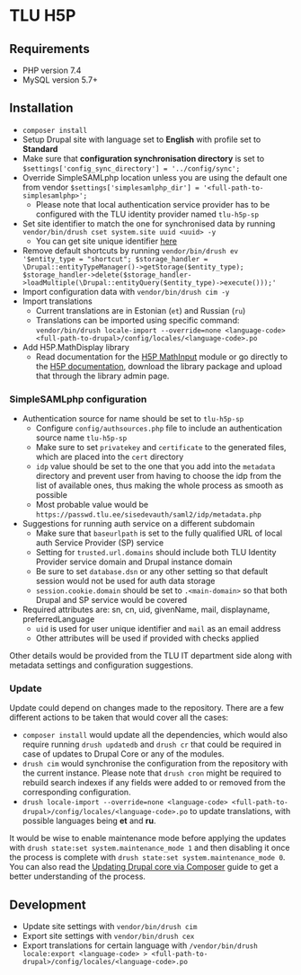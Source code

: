 # TLU H5P

## Requirements

* PHP version 7.4
* MySQL version 5.7+

## Installation

* `composer install`
* Setup Drupal site with language set to **English** with profile set to **Standard**
* Make sure that **configuration synchronisation directory** is set to `$settings['config_sync_directory'] = '../config/sync';`
* Override SimpleSAMLphp location unless you are using the default one from vendor `$settings['simplesamlphp_dir'] = '<full-path-to-simplesamlphp>';`
  * Please note that local authentication service provider has to be configured with the TLU identity provider named `tlu-h5p-sp`
* Set site identifier to match the one for synchronised data by running `vendor/bin/drush cset system.site uuid <uuid> -y`
  * You can get site unique identifier [here](https://github.com/centre-for-educational-technology/tlu-h5p/blob/main/config/sync/system.site.yml)
* Remove default shortcuts by running `vendor/bin/drush ev '$entity_type = "shortcut"; $storage_handler = \Drupal::entityTypeManager()->getStorage($entity_type); $storage_handler->delete($storage_handler->loadMultiple(\Drupal::entityQuery($entity_type)->execute()));'`
* Import configuration data with `vendor/bin/drush cim -y`
* Import translations
  * Current translations are in Estonian (`et`) and Russian (`ru`)
  * Translations can be imported using specific command: `vendor/bin/drush locale-import --override=none <language-code>
  <full-path-to-drupal>/config/locales/<language-code>.po`
* Add H5P.MathDisplay library
  * Read documentation for the [H5P MathInput](https://git.drupalcode.org/project/h5p_math_input) module or go directly
  to the [H5P documentation](https://h5p.org/mathematical-expressions), download the library package and upload that
  through the library admin page.

### SimpleSAMLphp configuration

* Authentication source for name should be set to `tlu-h5p-sp`
  * Configure `config/authsources.php` file to include an authentication source name `tlu-h5p-sp`
  * Make sure to set `privatekey` and `certificate` to the generated files, which are placed into the `cert` directory
  * `idp` value should be set to the one that you add into the `metadata` directory and prevent user from having to
  choose the idp from the list of available ones, thus making the whole process as smooth as possible
  * Most probable value would be `https://passwd.tlu.ee/sisedevauth/saml2/idp/metadata.php`
* Suggestions for running auth service on a different subdomain
  * Make sure that `baseurlpath` is set to the fully qualified URL of local auth Service Provider (SP) service
  * Setting for `trusted.url.domains` should include both TLU Identity Provider service domain and Drupal instance
  domain
  * Be sure to set `database.dsn` or any other setting so that default session would not be used for auth data storage
  * `session.cookie.domain` should be set to `.<main-domain>` so that both Drupal and SP service would be covered
* Required attributes are: sn, cn, uid, givenName, mail, displayname, preferredLanguage
  * `uid` is used for user unique identifier and `mail` as an email address
  * Other attributes will be used if provided with checks applied

Other details would be provided from the TLU IT department side along with metadata settings and configuration
suggestions.

### Update

Update could depend on changes made to the repository. There are a few different actions to be taken that would cover
all the cases:

* `composer install` would update all the dependencies, which would also require running `drush updatedb` and `drush cr` that could be required in case of updates to Drupal Core or any of the modules.
* `drush cim` would synchronise the configuration from the repository with the current instance. Please note that `drush cron` might be required to rebuild search indexes if any fields were added to or removed from the corresponding configuration.
* `drush locale-import --override=none <language-code> <full-path-to-drupal>/config/locales/<language-code>.po` to update translations, with possible languages being **et** and **ru**.

It would be wise to enable maintenance mode before applying the updates with `drush state:set system.maintenance_mode 1`
and then disabling it once the process is complete with `drush state:set system.maintenance_mode 0`. You can also read the [Updating Drupal core via Composer](https://www.drupal.org/docs/updating-drupal/updating-drupal-core-via-composer#update-all-steps) guide to get a better understanding of the process.

## Development

* Update site settings with `vendor/bin/drush cim`
* Export site settings with `vendor/bin/drush cex`
* Export translations for certain language with `/vendor/bin/drush locale:export <language-code> >
<full-path-to-drupal>/config/locales/<language-code>.po`

